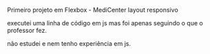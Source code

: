 Primeiro projeto em Flexbox - MediCenter layout responsivo

executei uma linha de código em js mas foi apenas seguindo o que o professor fez.

não estudei e nem tenho experiência em js.